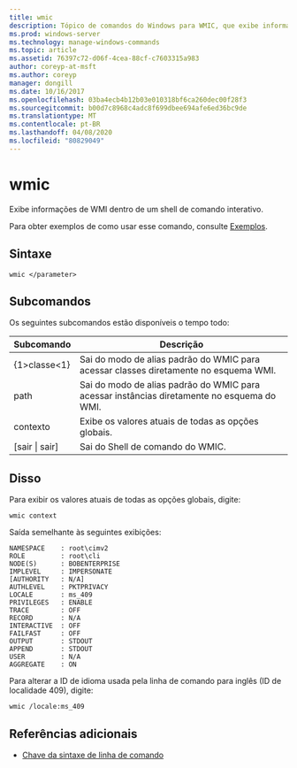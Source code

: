 ```yaml
---
title: wmic
description: Tópico de comandos do Windows para WMIC, que exibe informações de WMI dentro de um shell de comando interativo.
ms.prod: windows-server
ms.technology: manage-windows-commands
ms.topic: article
ms.assetid: 76397c72-d06f-4cea-88cf-c7603315a983
author: coreyp-at-msft
ms.author: coreyp
manager: dongill
ms.date: 10/16/2017
ms.openlocfilehash: 03ba4ecb4b12b03e010318bf6ca260dec00f28f3
ms.sourcegitcommit: b00d7c8968c4adc8f699dbee694afe6ed36bc9de
ms.translationtype: MT
ms.contentlocale: pt-BR
ms.lasthandoff: 04/08/2020
ms.locfileid: "80829049"
---
```

# <a name="wmic"></a>wmic



Exibe informações de WMI dentro de um shell de comando interativo.

Para obter exemplos de como usar esse comando, consulte [Exemplos](#BKMK_examples).

## <a name="syntax"></a>Sintaxe

```
wmic </parameter>
```

## <a name="sub-commands"></a>Subcomandos

Os seguintes subcomandos estão disponíveis o tempo todo:

|Subcomando|Descrição|
|-----------|-----------|
|{1&gt;classe&lt;1}|Sai do modo de alias padrão do WMIC para acessar classes diretamente no esquema WMI.|
|path|Sai do modo de alias padrão do WMIC para acessar instâncias diretamente no esquema do WMI.|
|contexto|Exibe os valores atuais de todas as opções globais.|
|[sair \| sair]|Sai do Shell de comando do WMIC.|

## <a name="examples"></a><a name=BKMK_examples></a>Disso

Para exibir os valores atuais de todas as opções globais, digite:
```
wmic context
```
Saída semelhante às seguintes exibições:
```
NAMESPACE    : root\cimv2
ROLE         : root\cli
NODE(S)      : BOBENTERPRISE
IMPLEVEL     : IMPERSONATE
[AUTHORITY   : N/A]
AUTHLEVEL    : PKTPRIVACY
LOCALE       : ms_409
PRIVILEGES   : ENABLE
TRACE        : OFF
RECORD       : N/A
INTERACTIVE  : OFF
FAILFAST     : OFF
OUTPUT       : STDOUT
APPEND       : STDOUT
USER         : N/A
AGGREGATE    : ON
```
Para alterar a ID de idioma usada pela linha de comando para inglês (ID de localidade 409), digite:
```
wmic /locale:ms_409
```

## <a name="additional-references"></a>Referências adicionais

- [Chave da sintaxe de linha de comando](command-line-syntax-key.md)
